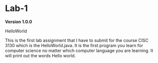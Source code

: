 # Lab-1

**Version 1.0.0**

HelloWorld

This is the first lab assignment that I have to submit for the course CISC 3130 which is the HelloWorld.java.
It is the first program you learn for computer science no matter which computer language you are learning.
It will print out the words Hello world.
